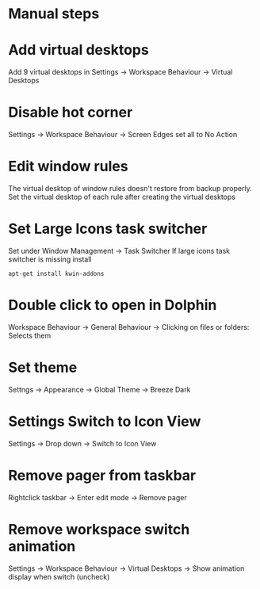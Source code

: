 # Manual steps
# Add virtual desktops
Add 9 virtual desktops in Settings -> Workspace Behaviour -> Virtual Desktops

# Disable hot corner
Settings -> Workspace Behaviour -> Screen Edges set all to No Action

# Edit window rules
The virtual desktop of window rules doesn't restore from backup properly. Set the virtual desktop of each rule after creating the virtual desktops

# Set Large Icons task switcher
Set under Window Management -> Task Switcher
If large icons task switcher is missing install
```
apt-get install kwin-addons
```
# Double click to open in Dolphin
Workspace Behaviour -> General Behaviour -> Clicking on files or folders: Selects them

# Set theme
Settngs -> Appearance -> Global Theme -> Breeze Dark

# Settings Switch to Icon View
Settings -> Drop down -> Switch to Icon View

# Remove pager from taskbar
Rightclick taskbar -> Enter edit mode -> Remove pager

# Remove workspace switch animation
Settings -> Workspace Behaviour -> Virtual Desktops -> Show animation display when switch (uncheck)
